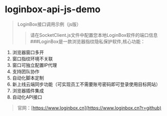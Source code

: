 # loginbox-api-js-demo
>LoginBox接口调用示例（js版）
>>请在SocketClient.js文件中配置您本地LoginBox软件的端口信息
###LoginBox是一款浏览器指纹隐私保护软件,核心功能：
1. 浏览器窗口多开
2. 窗口指纹环境不关联
3. 窗口可独立配置IP代理
4. 支持团队协作
5. 自动化脚本定制
6. 新上线云端同步功能（可实现员工不需要账号密码即可登录使用目标网站）
7. 浏览器插件集成
8. 自动化API接口
>官网：[https://www.loginbox.cn](https://www.loginbox.cn?r=github)